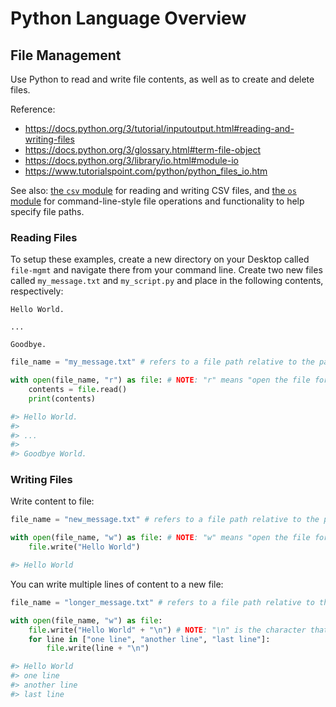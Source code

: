 # Python Language Overview

## File Management

Use Python to read and write file contents, as well as to create and delete files.

Reference:

 + https://docs.python.org/3/tutorial/inputoutput.html#reading-and-writing-files
 + https://docs.python.org/3/glossary.html#term-file-object
 + https://docs.python.org/3/library/io.html#module-io
 + https://www.tutorialspoint.com/python/python_files_io.htm

See also: [the `csv` module](../modules/csv.md) for reading and writing CSV files, and [the `os` module](../modules/os.md) for command-line-style file operations and functionality to help specify file paths.

### Reading Files

To setup these examples, create a new directory on your Desktop called `file-mgmt` and navigate there from your command line. Create two new files called `my_message.txt` and `my_script.py` and place in the following contents, respectively:

    Hello World.

    ...

    Goodbye.

```python
file_name = "my_message.txt" # refers to a file path relative to the path from which you invoke your your script.

with open(file_name, "r") as file: # NOTE: "r" means "open the file for reading"
    contents = file.read()
    print(contents)

#> Hello World.
#>
#> ...
#>
#> Goodbye World.
```

### Writing Files

Write content to file:

```python
file_name = "new_message.txt" # refers to a file path relative to the path from which you invoke your your script.

with open(file_name, "w") as file: # NOTE: "w" means "open the file for writing"
    file.write("Hello World")

#> Hello World
```

You can write multiple lines of content to a new file:

```python
file_name = "longer_message.txt" # refers to a file path relative to the path from which you invoke your your script.

with open(file_name, "w") as file:
    file.write("Hello World" + "\n") # NOTE: "\n" is the character that represents a new line
    for line in ["one line", "another line", "last line"]:
        file.write(line + "\n")

#> Hello World
#> one line
#> another line
#> last line
```
